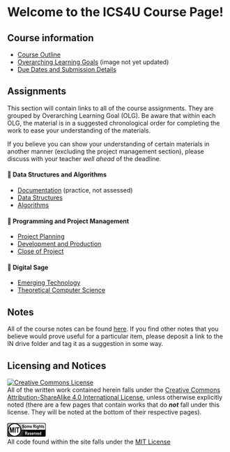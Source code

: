 # Welcome to the ICS4U Course Page!

## Course information

* [Course Outline](./Course-Overview)
* [Overarching Learning Goals](./images/ICS4U.jpg) (image not yet updated)
* [Due Dates and Submission Details](./Due-Dates-and-Submission-Details)

## Assignments

This section will contain links to all of the course assignments.  They are grouped by Overarching Learning Goal (OLG).  Be aware that within each OLG, the material is in a suggested chronological order for completing the work to ease your understanding of the materials.  

If you believe you can show your understanding of certain materials in another manner (excluding the project management section), please discuss with your teacher _well ahead_ of the deadline.

#### &#x1F4D9; Data Structures and Algorithms
* [Documentation](./Documentation) (practice, not assessed)
* [Data Structures](./Data-Structures)
* [Algorithms](./Algorithms)

#### &#x1F4D8; Programming and Project Management
* [Project Planning](./Project-Planning)
* [Development and Production](./Project-Development-and-Production)
* [Close of Project](./Project-Closing)

#### &#x1F4D7; Digital Sage 
* [Emerging Technology](./Emerging-Technology)
* [Theoretical Computer Science](./Theoretical-Computer-Science)

## Notes

All of the course notes can be found [here](https://github.com/johnfraserss/ICS4U/tree/master/examples).  If you find other notes that you believe would prove useful for a particular item, please deposit a link to the IN drive folder and tag it as a suggestion in some way.

## Licensing and Notices
<a rel="license" href="http://creativecommons.org/licenses/by-sa/4.0/"><img alt="Creative Commons License" style="border-width:0" src="https://i.creativecommons.org/l/by-sa/4.0/88x31.png" /></a><br/>
All of the written work contained herein falls under the <a rel="license" href="http://creativecommons.org/licenses/by-sa/4.0/">Creative Commons Attribution-ShareAlike 4.0 International License</a>, unless otherwise explicitly noted (there are a few pages that contain works that do _**not**_ fall under this license.  They will be noted at the bottom of their respective pages).<br/><br/>
<a href="https://github.com/johnfraserss/ICS4U/blob/master/LICENSE.md" rel="license"><img src="./images/mit.png" /></a><br/>
All code found within the site falls under the [MIT License](https://github.com/johnfraserss/ICS4U/blob/master/LICENSE.md)<br/><br/>